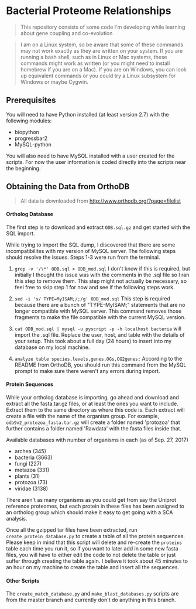 # Bacterial Proteome Relationships

> This repository consists of some code I'm developing while learning about gene coupling and co-evolution

> I am on a Linux system, so be aware that some of these commands may not work exactly as they are written on your system. If you are running a bash shell, such as in Linux or Mac systems, these commands might work as written (or you might need to install homebrew if you are on a Mac). If you are on Windows, you can look up equivalent commands or you could try a Linux subsystem for Windows or maybe Cygwin.

## Prerequisites

You will need to have Python installed (at least version 2.7) with the following modules:

* biopython
* progressbar2
* MySQL-python

You will also need to have MySQL installed with a user created for the scripts. For now the user information is coded directly into the scripts near the beginning.

## Obtaining the Data from OrthoDB

> All data is downloaded from http://www.orthodb.org/?page=filelist

#### Ortholog Database

The first step is to download and extract ```ODB.sql.gz``` and get started with the SQL import.

While trying to import the SQL dump, I discovered that there are some incompatibilites with my version of MySQL server. The following steps should resolve the issues. Steps 1-3 were run from the terminal.

1. ```grep -v '/\*' ODB.sql > ODB_mod.sql``` I don't know if this is required, but initially I thought the issue was with the comments in the .sql file so I ran this step to remove them. This step might not actually be necessary, so feel free to skip step 1 for now and see if the following steps work.

2. ```sed -i 's/ TYPE=MyISAM;/;/g' ODB_mod.sql``` This step is required because there are a bunch of "TYPE-MyISAM;" statements that are no longer compatible with MySQL server. This command removes those fragments to make the file compatible with the current MySQL version.

3. ```cat ODB_mod.sql | mysql -u pyscript -p -h localhost bacteria``` will import the .sql file. Replace the user, host, and table with the details of your setup. This took about a full day (24 hours) to insert into my database on my local machine.

4. ```analyze table species,levels,genes,OGs,OG2genes;``` According to the README from OrthoDB, you should run this command from the MySQL prompt to make sure there weren't any errors during import.

#### Protein Sequences

While your ortholog database is importing, go ahead and download and extract all the fasta.tar.gz files, or at least the ones you want to include. Extract them to the same directory as where this code is. Each extract will create a file with the name of the organism group. For example, ```odb9v2_protozoa_fasta.tar.gz``` will create a folder named 'protozoa' that further contains a folder named 'Rawdata' with the fasta files inside that.

Available databases with number of organisms in each (as of Sep. 27, 2017)

* archea (345)
* bacteria (3663)
* fungi (227)
* metazoa (331)
* plants (31)
* protozoa (73)
* viridae (3138)

There aren't as many organisms as you could get from say the Uniprot reference proteomes, but each protein in these files has been assigned to an ortholog group which should make it easy to get going with a SCA analysis.

Once all the gzipped tar files have been extracted, run ```create_protein_database.py``` to create a table of all the protein sequences. Please keep in mind that this script will delete and re-create the ```proteins``` table each time you run it, so if you want to later add in some new fasta files, you will have to either edit the code to not delete the table or just suffer through creating the table again. I believe it took about 45 minutes to an hour on my machine to create the table and insert all the sequences.

#### Other Scripts

The ```create_match_database.py``` and ```make_blast_databases.py``` scripts are from the master branch and currently don't do anything in this branch.


